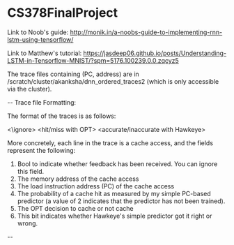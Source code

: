 # CS378FinalProject

Link to Noob's guide: http://monik.in/a-noobs-guide-to-implementing-rnn-lstm-using-tensorflow/

Link to Matthew's tutorial: https://jasdeep06.github.io/posts/Understanding-LSTM-in-Tensorflow-MNIST/?spm=5176.100239.0.0.zqcyz5

The trace files containing (PC, address) are in /scratch/cluster/akanksha/dnn_ordered_traces2 (which is only accessible via the cluster).


--
Trace file Formatting:

The format of the traces is as follows:

<\ignore> <PC> <data address> <ignore> <hit/miss with OPT> <accurate/inaccurate with Hawkeye>

More concretely, each line in the trace is a cache access, and the fields represent the following:

1. Bool to indicate whether feedback has been received. You can ignore this field.
2. The memory address of the cache access
3. The load instruction address (PC) of the cache access
4. The probability of a cache hit as measured by my simple PC-based predictor (a value of 2 indicates that the predictor has not been trained).
5. The OPT decision to cache or not cache
6. This bit indicates whether Hawkeye's simple predictor got it right or wrong.

--
